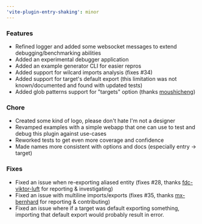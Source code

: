 ```yaml
---
'vite-plugin-entry-shaking': minor
---
```


### Features

- Refined logger and added some websocket messages to extend debugging/benchmarking abilities
- Added an experimental debugger application
- Added an example generator CLI for easier repros
- Added support for wilcard imports analysis (fixes #34)
- Added support for target's default export (this limitation was not known/documented and found with
  updated tests)
- Added glob patterns support for "targets" option (thanks
  [moushicheng](https://github.com/moushicheng))

### Chore

- Created some kind of logo, please don't hate I'm not a designer
- Revamped examples with a simple webapp that one can use to test and debug this plugin against
  use-cases
- Reworked tests to get even more coverage and confidence
- Made names more consistent with options and docs (especially entry -> target)

### Fixes

- Fixed an issue when re-exporting aliased entity (fixes #28, thanks
  [fdc-viktor-luft](https://github.com/fdc-viktor-luft) for reporting & investigating)
- Fixed an issue with multiline imports/exports (fixes #35, thanks
  [mx-bernhard](https://github.com/mx-bernhard) for reporting & contributing)
- Fixed an issue where if a target was default exporting something, importing that default export
  would probably result in error.
